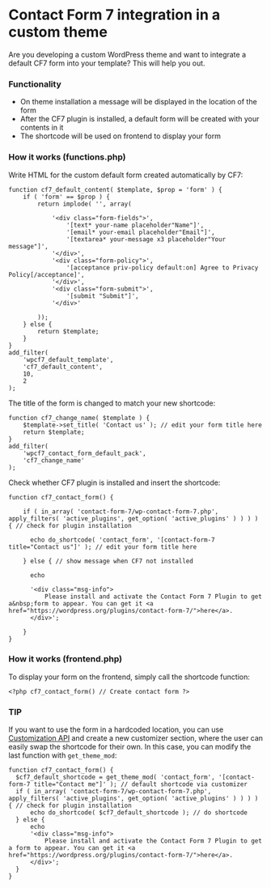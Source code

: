 # Contact Form 7 integration in a custom theme
Are you developing a custom WordPress theme and want to integrate a default CF7 form into your template? This will help you out.

### Functionality

- On theme installation a message will be displayed in the location of the form
- After the CF7 plugin is installed, a default form will be created with your contents in it
- The shortcode will be used on frontend to display your form

### How it works (functions.php)

Write HTML for the custom default form created automatically by CF7:

```
function cf7_default_content( $template, $prop = 'form' ) {
    if ( 'form' == $prop ) {
        return implode( '', array(

            '<div class="form-fields">',
                '[text* your-name placeholder"Name"]',
                '[email* your-email placeholder"Email"]',
                '[textarea* your-message x3 placeholder"Your message"]',
            '</div>',
            '<div class="form-policy">',
                '[acceptance priv-policy default:on] Agree to Privacy Policy[/acceptance]',
            '</div>',
            '<div class="form-submit">',
                '[submit "Submit"]',
            '</div>'

        ));
    } else {
        return $template;
    } 
}
add_filter(
    'wpcf7_default_template',
    'cf7_default_content',
    10,
    2
);
```

The title of the form is changed to match your new shortcode:

```
function cf7_change_name( $template ) {
    $template->set_title( 'Contact us' ); // edit your form title here
    return $template;
}
add_filter(
    'wpcf7_contact_form_default_pack',
    'cf7_change_name'
);
```

Check whether CF7 plugin is installed and insert the shortcode:

```
function cf7_contact_form() {

    if ( in_array( 'contact-form-7/wp-contact-form-7.php', apply_filters( 'active_plugins', get_option( 'active_plugins' ) ) ) ) { // check for plugin installation

      echo do_shortcode( 'contact_form', '[contact-form-7 title="Contact us"]' ); // edit your form title here

    } else { // show message when CF7 not installed

      echo

      '<div class="msg-info">
          Please install and activate the Contact Form 7 Plugin to get a&nbsp;form to appear. You can get it <a href="https://wordpress.org/plugins/contact-form-7/">here</a>.
      </div>';

    }
}
```

### How it works (frontend.php)

To display your form on the frontend, simply call the shortcode function:

```
<?php cf7_contact_form() // Create contact form ?>
```

### TIP

If you want to use the form in a hardcoded location, you can use [Customization API](https://codex.wordpress.org/Theme_Customization_API) and create a new customizer section, where the user can easily swap the shortcode for their own. In this case, you can modify the last function with ``get_theme_mod``:

```
function cf7_contact_form() {
  $cf7_default_shortcode = get_theme_mod( 'contact_form', '[contact-form-7 title="Contact me"]' ); // default shortcode via customizer
  if ( in_array( 'contact-form-7/wp-contact-form-7.php', apply_filters( 'active_plugins', get_option( 'active_plugins' ) ) ) ) { // check for plugin installation
      echo do_shortcode( $cf7_default_shortcode ); // do shortcode
  } else {
      echo
      '<div class="msg-info">
          Please install and activate the Contact Form 7 Plugin to get a form to appear. You can get it <a href="https://wordpress.org/plugins/contact-form-7/">here</a>.
      </div>';
  }
}
```